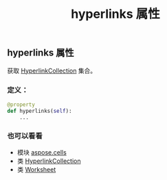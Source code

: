 ﻿---
title: hyperlinks 属性
second_title: Aspose.Cells for Python via .NET API 参考文献
description:
type: docs
weight: 520
url: /zh/python-net/aspose.cells/worksheet/hyperlinks/
is_root: false
---
## hyperlinks 属性

获取 [HyperlinkCollection](/cells/zh/python-net/aspose.cells/hyperlinkcollection) 集合。
### 定义：
```python
@property
def hyperlinks(self):
    ...
```

### 也可以看看
* 模块 [aspose.cells](../../)
* 类 [HyperlinkCollection](/cells/zh/python-net/aspose.cells/hyperlinkcollection)
* 类 [Worksheet](/cells/zh/python-net/aspose.cells/worksheet)
